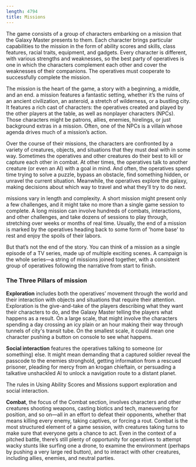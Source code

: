```yaml
---
length: 4794
title: Missions
---
```


The game consists of a group of characters embarking on a mission that the Galaxy Master presents to them. Each
character brings particular capabilities to the mission in the form of ability scores and skills, class features,
racial traits, equipment, and gadgets. Every character is different, with various strengths and weaknesses, so the best
party of operatives is one in which the characters complement each other and cover the weaknesses of their companions.
The operatives must cooperate to successfully complete the mission.

The mission is the heart of the game, a story with a beginning, a middle, and an end. a mission features a fantastic
setting, whether it’s the ruins of an ancient civilization, an asteroid, a stretch of wilderness, or a bustling city. It
features a rich cast of characters: the operatives created and played by the other players at the table, as well as
nonplayer characters (NPCs). Those characters might be patrons, allies, enemies, hirelings, or just background extras
in a mission. Often, one of the NPCs is a villain whose agenda drives much of a mission’s action.

Over the course of their missions, the characters are confronted by a variety of creatures, objects, and situations
that they must deal with in some way. Sometimes the operatives and other creatures do their best to kill or capture
each other in combat. At other times, the operatives talk to another creature (or even an AI) with a goal in mind. And
often, the operatives spend time trying to solve a puzzle, bypass an obstacle, find something hidden, or unravel the
current situation. Meanwhile, the operatives explore the galaxy, making decisions about which way to travel and what
they’ll try to do next.

missions vary in length and complexity. A short mission might present only a few challenges, and it might take no
more than a single game session to complete. A long mission can involve hundreds of combats, interactions, and other
challenges, and take dozens of sessions to play through, stretching over weeks or months of real time. Usually, the end
of a mission is marked by the operatives heading back to some form of 'home base' to rest and enjoy the spoils of
their labors.

But that’s not the end of the story. You can think of a mission as a single episode of a TV series, made up of
multiple exciting scenes. A campaign is the whole series—a string of missions joined together, with a consistent group
of operatives following the narrative from start to finish.

### The Three Pillars of mission

__Exploration__ includes both the operatives’ movement through the world and their interaction with objects and situations
that require their attention. Exploration is the give-and-take of the players describing what they want their characters
to do, and the Galaxy Master telling the players what happens as a result. On a large scale, that might involve the
characters spending a day crossing an icy plain or an hour making their way through tunnels of city's transit tube. On
the smallest scale, it could mean one character pushing a button on console to see what happens.

__Social interaction__ features the operatives talking to someone (or something) else. It might mean demanding that a
captured soldier reveal the passcode to the enemies stronghold, getting information from a rescued prisoner, pleading for
mercy from an krogan chieftain, or persuading a talkative unshackled AI to unlock a navigation route to a distant planet.

The rules in <nuxt-link to="/phb/rules/using-ability-scores">Using Ability Scores</nuxt-link> and
<nuxt-link to="/phb/rules/missions">Missions</nuxt-link> support exploration
and social interaction.

__Combat__, the focus of the <nuxt-link to="/phb/rules/combat">Combat</nuxt-link> section, involves characters and other creatures
shooting weapons, casting biotics and tech, maneuvering for position, and so on—all in an effort to defeat their opponents,
whether that means killing every enemy, taking captives, or forcing a rout. Combat is the most structured element of a
game session, with creatures taking turns to make sure that everyone gets a chance to act. Even in the context of a
pitched battle, there’s still plenty of opportunity for operatives to attempt wacky stunts like surfing one a drone,
to examine the environment (perhaps by pushing a very large red button), and to interact with other creatures,
including allies, enemies, and neutral parties.

<source-reference pages="4-5" source="basic"></source-reference>
